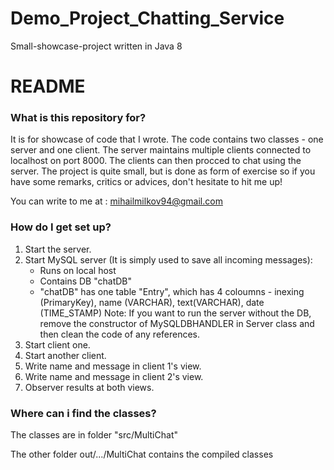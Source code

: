 # Demo_Project_Chatting_Service
Small-showcase-project written in Java 8

# README #

### What is this repository for? ###

It is for showcase of code that I wrote. The code contains two classes - one server and one client. The server
maintains multiple clients connected to localhost on port 8000. The clients can then procced to chat using the server. The project is quite small, but is done as form of exercise so if you have some remarks, critics or advices, don't hesitate to hit me up! 

You can write to me at : mihailmilkov94@gmail.com

### How do I get set up? ###

1. Start the server.
2. Start MySQL server (It is simply used to save all incoming messages):
    * Runs on local host
    * Contains DB "chatDB"
    * "chatDB" has one table "Entry", which has 4 coloumns - inexing (PrimaryKey), name (VARCHAR), text(VARCHAR), date (TIME_STAMP)
    Note: If you want to run the server without the DB, remove the constructor of MySQLDBHANDLER in Server class and then clean the code             of any references. 
3. Start client one.
4. Start another client. 
5. Write name and message in client 1's view.
6. Write name and message in client 2's view.
7. Observer results at both views.

### Where can i find the classes? ###

The classes are in folder "src/MultiChat"

The other folder out/.../MultiChat contains the compiled classes 
